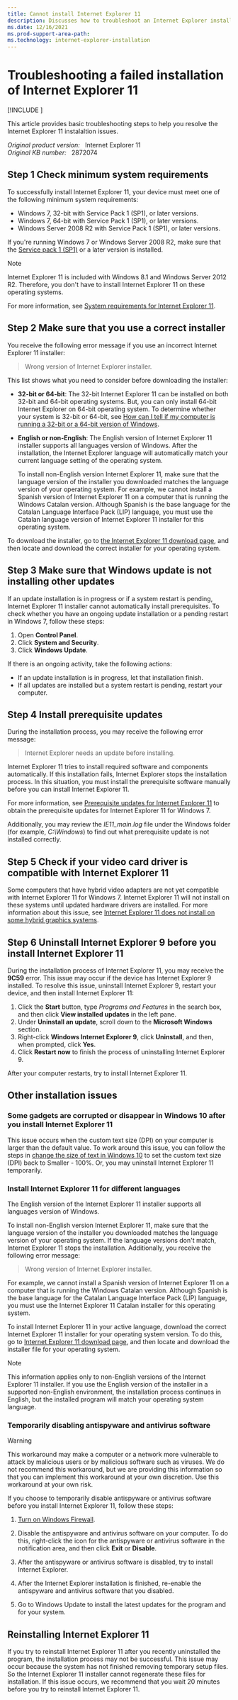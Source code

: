 ```yaml
---
title: Cannot install Internet Explorer 11
description: Discusses how to troubleshoot an Internet Explorer installation that fails. Provides instructions and resources for various issues.
ms.date: 12/16/2021
ms.prod-support-area-path: 
ms.technology: internet-explorer-installation
---
```

# Troubleshooting a failed installation of Internet Explorer 11

[!INCLUDE [](../includes/browsers-important.md)]

This article provides basic troubleshooting steps to help you resolve the Internet Explorer 11 instalaltion issues.

_Original product version:_ &nbsp; Internet Explorer 11  
_Original KB number:_ &nbsp; 2872074

## Step 1 Check minimum system requirements

To successfully install Internet Explorer 11, your device must meet one of the following minimum system requirements:

- Windows 7, 32-bit with Service Pack 1 (SP1), or later versions.
- Windows 7, 64-bit with Service Pack 1 (SP1), or later versions.
- Windows Server 2008 R2 with Service Pack 1 (SP1), or later versions.

If you're running Windows 7 or Windows Server 2008 R2, make sure that the [Service pack 1 (SP1)](https://support.microsoft.com/help/976932) or a later version is installed.

> [!NOTE]
> Internet Explorer 11 is included with Windows 8.1 and Windows Server 2012 R2. Therefore, you don't have to install Internet Explorer 11 on these operating systems.

For more information, see [System requirements for Internet Explorer 11](/internet-explorer/ie11-deploy-guide/system-requirements-and-language-support-for-ie11).

## Step 2 Make sure that you use a correct installer

You receive the following error message if you use an incorrect Internet Explorer 11 installer:

> Wrong version of Internet Explorer installer.

This list shows what you need to consider before downloading the installer:

- **32-bit or 64-bit**: The 32-bit Internet Explorer 11 can be installed on both 32-bit and 64-bit operating systems. But, you can only install 64-bit Internet Explorer on 64-bit operating system. To determine whether your system is 32-bit or 64-bit, see [How can I tell if my computer is running a 32-bit or a 64-bit version of Windows](https://support.microsoft.com/help/827218).

- **English or non-English**: The English version of Internet Explorer 11 installer supports all languages version of Windows. After the installation, the Internet Explorer language will automatically match your current language setting of the operating system.

    To install non-English version Internet Explorer 11, make sure that the language version of the installer you downloaded matches the language version of your operating system. For example, we cannot install a Spanish version of Internet Explorer 11 on a computer that is running the Windows Catalan version. Although Spanish is the base language for the Catalan Language Interface Pack (LIP) language, you must use the Catalan language version of Internet Explorer 11  installer for this operating system.

To download the installer, go to [the Internet Explorer 11 download page](https://support.microsoft.com/help/18520), and then locate and download the correct installer for your operating system.

## Step 3 Make sure that Windows update is not installing other updates

If an update installation is in progress or if a system restart is pending, Internet Explorer 11 installer cannot automatically install prerequisites. To check whether you have an ongoing update installation or a pending restart in Windows 7, follow these steps:

1. Open **Control Panel**.
2. Click **System and Security**.
3. Click **Windows Update**.

If there is an ongoing activity, take the following actions:

- If an update installation is in progress, let that installation finish.
- If all updates are installed but a system restart is pending, restart your computer.

## Step 4 Install prerequisite updates

During the installation process, you may receive the following error message:

> Internet Explorer needs an update before installing.

Internet Explorer 11 tries to install required software and components automatically. If this installation fails, Internet Explorer stops the installation process. In this situation, you must install the prerequisite software manually before you can install Internet Explorer 11.

For more information, see [Prerequisite updates for Internet Explorer 11](https://support.microsoft.com/help/2847882) to obtain the prerequisite updates for Internet Explorer 11 for Windows 7.

Additionally, you may review the *IE11_main.log* file under the Windows folder (for example, *C:\Windows*) to find out what prerequisite update is not installed correctly.

## Step 5 Check if your video card driver is compatible with Internet Explorer 11

Some computers that have hybrid video adapters are not yet compatible with Internet Explorer 11 for Windows 7. Internet Explorer 11 will not install on these systems until updated hardware drivers are installed. For more information about this issue, see [Internet Explorer 11 does not install on some hybrid graphics systems](https://support.microsoft.com/help/2823483).

## Step 6 Uninstall Internet Explorer 9 before you install Internet Explorer 11

During the installation process of Internet Explorer 11, you may receive the **9C59** error. This issue may occur if the device has Internet Explorer 9 installed. To resolve this issue, uninstall Internet Explorer 9, restart your device, and then install Internet Explorer 11:

1. Click the **Start** button, type *Programs and Features* in the search box, and then click **View installed updates** in the left pane.
2. Under **Uninstall an update**, scroll down to the **Microsoft Windows** section.
3. Right-click **Windows Internet Explorer 9**, click **Uninstall**, and then, when prompted, click **Yes**.
4. Click **Restart now** to finish the process of uninstalling Internet Explorer 9.

After your computer restarts, try to install Internet Explorer 11.

## Other installation issues

### Some gadgets are corrupted or disappear in Windows 10 after you install Internet Explorer 11

This issue occurs when the custom text size (DPI) on your computer is larger than the default value. To work around this issue, you can follow the steps in [change the size of text in Windows 10](https://support.microsoft.com/help/4028566) to set the custom text size (DPI) back to Smaller - 100%. Or, you may uninstall Internet Explorer 11 temporarily.

### Install Internet Explorer 11 for different languages

The English version of the Internet Explorer 11 installer supports all languages version of Windows.

To install non-English version Internet Explorer 11, make sure that the language version of the installer you downloaded matches the language version of your operating system. If the language versions don't match, Internet Explorer 11 stops the installation. Additionally, you receive the following error message:

> Wrong version of Internet Explorer installer.

For example, we cannot install a Spanish version of Internet Explorer 11 on a computer that is running the Windows Catalan version. Although Spanish is the base language for the Catalan Language Interface Pack (LIP) language, you must use the Internet Explorer 11 Catalan installer for this operating system.

To install Internet Explorer 11 in your active language, download the correct Internet Explorer 11 installer for your operating system version. To do this, go to [Internet Explorer 11 download page](https://support.microsoft.com/help/18520), and then locate and download the installer file for your operating system.

> [!NOTE]
> This information applies only to non-English versions of the Internet Explorer 11 installer. If you use the English version of the installer in a supported non-English environment, the installation process continues in English, but the installed program will match your operating system language.  

### Temporarily disabling antispyware and antivirus software

> [!WARNING]
> This workaround may make a computer or a network more vulnerable to attack by malicious users or by malicious software such as viruses. We do not recommend this workaround, but we are providing this information so that you can implement this workaround at your own discretion. Use this workaround at your own risk.

If you choose to temporarily disable antispyware or antivirus software before you install Internet Explorer 11, follow these steps:

1. [Turn on Windows Firewall](https://support.microsoft.com/help/4028544).

2. Disable the antispyware and antivirus software on your computer. To do this, right-click the icon for the antispyware or antivirus software in the notification area, and then click **Exit** or **Disable**.

3. After the antispyware or antivirus software is disabled, try to install Internet Explorer.

4. After the Internet Explorer installation is finished, re-enable the antispyware and antivirus software that you disabled.

5. Go to Windows Update to install the latest updates for the program and for your system.

## Reinstalling Internet Explorer 11

If you try to reinstall Internet Explorer 11 after you recently uninstalled the program, the installation process may not be successful. This issue may occur because the system has not finished removing temporary setup files. So the Internet Explorer 11 installer cannot regenerate these files for installation. If this issue occurs, we recommend that you wait 20 minutes before you try to reinstall Internet Explorer 11.
 
